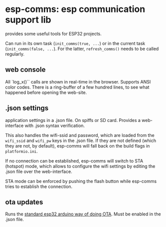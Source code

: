 # esp-comms: esp communication support lib
provides some useful tools for ESP32 projects. 

Can run in its own task (`init_comms(true, ...`) or in the current task (`init_comms(false, ...`). For the latter, `refresh_comms()` needs to be called regularly.

## web console
All `log_x()`` calls are shown in real-time in the browser. Supports ANSI color codes. There is a ring-buffer of a few hundred lines, to see what happened before opening the web-site.

## .json settings
application settings in a .json file. On spiffs or SD card. Provides a web-interface with .json syntax verification.

This also handles the wifi-ssid and password, which are loaded from the `wifi_ssid` and `wifi_pw` keys in the .json file. If they are not defined (which they are not, by default), esp-comms will fall back on the build flags in `platformio.ini`. 

If no connection can be established, esp-comms will switch to STA (hotspot) mode, which allows to configure the wifi settings by editing the .json file over the web-interface.

STA mode can be enforced by pushing the flash button while esp-comms tries to establish the connection.

## ota updates
Runs the [standard esp32 arduino way of doing OTA](https://docs.platformio.org/en/latest/platforms/espressif32.html#over-the-air-ota-update). Must be enabled in the .json file.
